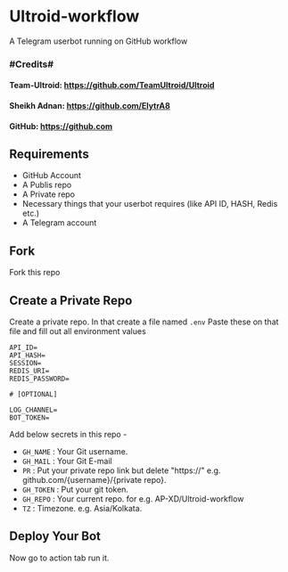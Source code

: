 # Ultroid-workflow
A Telegram userbot running on GitHub workflow


### #Credits#
#### Team-Ultroid: https://github.com/TeamUltroid/Ultroid  
#### Sheikh Adnan: https://github.com/ElytrA8  
#### GitHub: https://github.com

## Requirements
- GitHub Account
- A Publis repo
- A Private repo
- Necessary things that your userbot requires (like API ID, HASH, Redis etc.)
- A Telegram account

## Fork
Fork this repo

## Create a Private Repo
Create a private repo.
In that create a file named `.env`
Paste these on that file and fill out all environment values
```
API_ID=
API_HASH=
SESSION=
REDIS_URI=
REDIS_PASSWORD=

# [OPTIONAL]

LOG_CHANNEL=
BOT_TOKEN=
```

Add below secrets in this repo -

- `GH_NAME` : Your Git username.
- `GH_MAIL` : Your Git E-mail
- `PR` : Put your private repo link but delete "https://"  e.g. github.com/{username}/{private repo}.
- `GH_TOKEN` : Put your git token.
- `GH_REPO` : Your current repo. for e.g. AP-XD/Ultroid-workflow
- `TZ` : Timezone. e.g. Asia/Kolkata.

## Deploy Your Bot
Now go to action tab run it.
